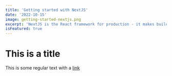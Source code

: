 ```yaml
---
title: 'Getting started with NextJS'
date: '2022-10-15'
image: getting-started-nextjs.png
excerpt: 'NextJS is the React framework for production - it makes building fullstack React apps and sites a breeze and ships with built-in SSR.'
isFeatured: true
---
```


# This is a title

This is some regular text with a [link](http://google.com)